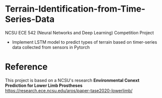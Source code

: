 # Terrain-Identification-from-Time-Series-Data
NCSU ECE 542 (Neural Networks and Deep Learning) Competition Project
  - Implement LSTM model to predict types of terrain based on timer-series data collected from sensors in Pytorch

# Reference 
This project is based on a NCSU's research **Environmental Conext Prediction for Lower Limb Prostheses**
https://research.ece.ncsu.edu/aros/paper-tase2020-lowerlimb/

